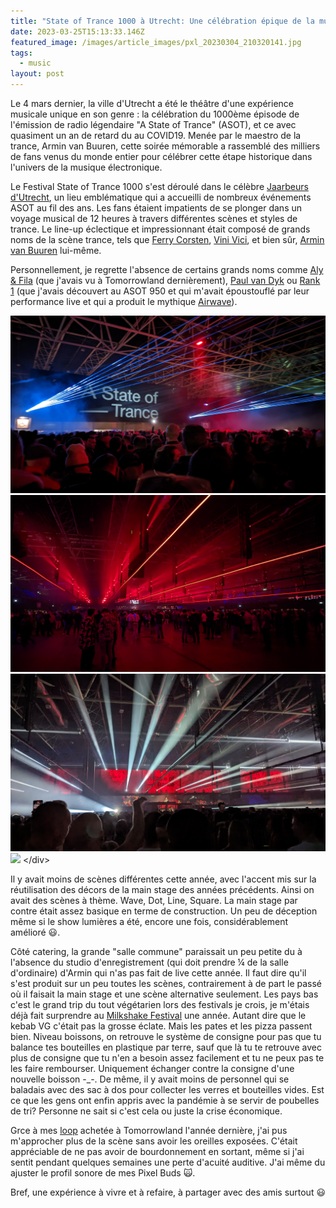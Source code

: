 ```yaml
---
title: "State of Trance 1000 à Utrecht: Une célébration épique de la musique trance"
date: 2023-03-25T15:13:33.146Z
featured_image: /images/article_images/pxl_20230304_210320141.jpg
tags:
  - music
layout: post
---
```

Le 4 mars dernier, la ville d'Utrecht a été le théâtre d'une expérience musicale unique en son genre : la célébration du 1000ème épisode de l'émission de radio légendaire "A State of Trance" (ASOT), et ce avec quasiment un an de retard du au COVID19. Menée par le maestro de la trance, Armin van Buuren, cette soirée mémorable a rassemblé des milliers de fans venus du monde entier pour célébrer cette étape historique dans l'univers de la musique électronique.

Le Festival State of Trance 1000 s'est déroulé dans le célèbre [Jaarbeurs d'Utrecht](https://www.jaarbeurs.nl/), un lieu emblématique qui a accueilli de nombreux événements ASOT au fil des ans. Les fans étaient impatients de se plonger dans un voyage musical de 12 heures à travers différentes scènes et styles de trance. Le line-up éclectique et impressionnant était composé de grands noms de la scène trance, tels que [Ferry Corsten](https://www.ferrycorsten.com/), [Vini Vici](https://soundcloud.com/vinivicimusic), et bien sûr, [Armin van Buuren](https://www.arminvanbuuren.com/) lui-même.

Personnellement, je regrette l'absence de certains grands noms comme [Aly & Fila](https://www.alyandfila.com/) (que j'avais vu à Tomorrowland dernièrement), [Paul van Dyk](https://www.paulvandyk.com/) ou [Rank 1](https://www.rank-1.com/) (que j'avais découvert au ASOT 950 et qui m'avait époustouflé par leur performance live et qui a produit le mythique [Airwave](https://music.youtube.com/watch?v=Jnlx3GTxX4M&feature=share)). 

<div class="gallery" data-columns="3">
<img src="/images/article_images/pxl_20230304_210320141.jpg"/>
<img src="/images/article_images/pxl_20230304_221336613.jpg"/>
<img src="/images/article_images/pxl_20230304_222522653.jpg"/>
<img src="/images/article_images/pxl_20230304_005332195.jpg"/>
<﻿/div>

I﻿l y avait moins de scènes différentes cette année, avec l'accent mis sur la réutilisation des décors de la main stage des années précédents. Ainsi on avait des scènes à thème. Wave, Dot, Line, Square. La main stage par contre était assez basique en terme de construction. Un peu de déception même si le show lumières a été, encore une fois, considérablement amélioré 😃. 

C﻿ôté catering, la grande "salle commune" paraissait un peu petite du à l'absence du studio d'enregistrement (qui doit prendre ¼ de la salle d'ordinaire) d'Armin qui n'as pas fait de live cette année. Il faut dire qu'il s'est produit sur un peu toutes les scènes, contrairement à de part le passé où il faisait la main stage et une scène alternative seulement. Les pays bas c'est le grand trip du tout végétarien lors des festivals je crois, je m'étais déjà fait surprendre au [Milkshake Festival](https://www.milkshakefestival.com/) une année. Autant dire que le kebab VG c'était pas la grosse éclate. Mais les pates et les pizza passent bien. Niveau boissons, on retrouve le système de consigne pour pas que tu balance tes bouteilles en plastique par terre, sauf que là tu te retrouve avec plus de consigne que tu n'en a besoin assez facilement et tu ne peux pas te les faire rembourser. Uniquement échanger contre la consigne d'une nouvelle boisson -_-. De même, il y avait moins de personnel qui se baladais avec des sac à dos pour collecter les verres et bouteilles vides. Est ce que les gens ont enfin appris avec la pandémie à se servir de poubelles de tri? Personne ne sait si c'est cela ou juste la crise économique.

G﻿rce à mes [loop](https://www.loopearplugs.com/collections/all) achetée à Tomorrowland l'année dernière, j'ai pus m'approcher plus de la scène sans avoir les oreilles exposées. C'était appréciable de ne pas avoir de bourdonnement en sortant, même si j'ai sentit pendant quelques semaines une perte d'acuité auditive. J'ai même du ajuster le profil sonore de mes Pixel Buds 🙀.

B﻿ref, une expérience à vivre et à refaire, à partager avec des amis surtout 😃